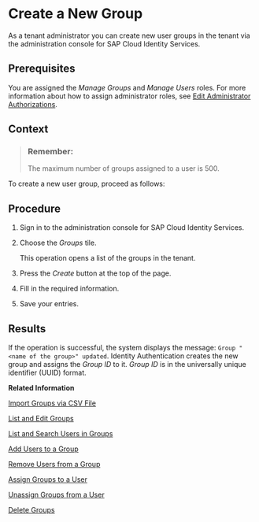 <!-- loiob1b638d6724e4dc48ee3e116263f567c -->

# Create a New Group

As a tenant administrator you can create new user groups in the tenant via the administration console for SAP Cloud Identity Services.



## Prerequisites

You are assigned the *Manage Groups* and *Manage Users* roles. For more information about how to assign administrator roles, see [Edit Administrator Authorizations](edit-administrator-authorizations-86ee374.md).



## Context

> ### Remember:  
> The maximum number of groups assigned to a user is 500.

To create a new user group, proceed as follows:



## Procedure

1.  Sign in to the administration console for SAP Cloud Identity Services.

2.  Choose the *Groups* tile.

    This operation opens a list of the groups in the tenant.

3.  Press the *Create* button at the top of the page.

4.  Fill in the required information.

5.  Save your entries.




<a name="loiob1b638d6724e4dc48ee3e116263f567c__result_mfg_cxk_pkb"/>

## Results

If the operation is successful, the system displays the message: `Group "<name of the group>" updated`. Identity Authentication creates the new group and assigns the *Group ID* to it. *Group ID* is in the universally unique identifier \(UUID\) format.

**Related Information**  


[Import Groups via CSV File](import-groups-via-csv-file-daf96bd.md "As a tenant administrator, you can create new groups or update existing ones with the assigned users, via a CSV file upload.")

[List and Edit Groups](list-and-edit-groups-5e8a55c.md "As a tenant administrator, you can list and edit information about the groups in a tenant in the administration console for SAP Cloud Identity Services.")

[List and Search Users in Groups](list-and-search-users-in-groups-4ac340a.md "As a tenant administrator, you can list and view information about the users in a group in a tenant in the administration console for SAP Cloud Identity Services.")

[Add Users to a Group](add-users-to-a-group-d2e1a01.md "As a tenant administrator, you can add one or more users created for a specific tenant to a group via the administration console for SAP Cloud Identity Services.")

[Remove Users from a Group](remove-users-from-a-group-301fdb7.md "As a tenant administrator, you can remove one, more than one, or all users added to a group via the administration console for SAP Cloud Identity Services.")

[Assign Groups to a User](assign-groups-to-a-user-bfdeb9c.md "As a tenant administrator, you can assign one or more groups created for a specific tenant to a user via the administration console for SAP Cloud Identity Services.")

[Unassign Groups from a User](unassign-groups-from-a-user-4353735.md "As a tenant administrator, you can unassign one or more groups that are assigned to a user via the administration console for SAP Cloud Identity Services.")

[Delete Groups](delete-groups-9853912.md "As a tenant administrator, you can delete one or more groups in administration console for SAP Cloud Identity Services.")

